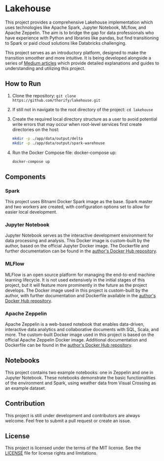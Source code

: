 # Lakehouse

This project provides a comprehensive Lakehouse implementation which uses technologies like Apache Spark, Jupyter Notebook, MLflow, and Apache Zeppelin. The aim is to bridge the gap for data professionals who have experience with Python and libraries like pandas, but find transitioning to Spark or paid cloud solutions like Databricks challenging.

This project serves as an introductory platform, designed to make the transition smoother and more intuitive. It is being developed alongside a series of [Medium articles](https://medium.com/@piotrblakala) which provide detailed explanations and guides to understanding and utilizing this project.

## How to Run

1. Clone the repository: `git clone https://github.com/thorify/lakehouse.git`
2. If still not in navigate to the root directory of the project: `cd lakehouse`
3. Create the required local directory structure as a user to avoid potential write errors that may occur when root-level services first create directories on the host:

   ```bash
   mkdir -p ./app/data/output/delta
   mkdir -p ./app/data/output/spark-warehouse
   ```
4. Run the Docker Compose file: docker-compose up:

   ```bash
   docker-compose up
   ```
## Components

### Spark

This project uses Bitnami Docker Spark image as the base. Spark master and two workers are created, with configuration options set to allow for easier local development.

### Jupyter Notebook

Jupyter Notebook serves as the interactive development environment for data processing and analysis. This Docker image is custom-built by the author, based on the official Jupyter Docker image. The Dockerfile and further documentation can be found in the [author's Docker Hub repository](https://hub.docker.com/repositories/zirael44).

### MLFlow

MLFlow is an open source platform for managing the end-to-end machine learning lifecycle. It is not used extensively in the initial stages of this project, but it will feature more prominently in the future as the project develops. The Docker image used in this project is custom-built by the author, with further documentation and Dockerfile available in the [author's Docker Hub repository](https://hub.docker.com/repositories/zirael44).

### Apache Zeppelin

Apache Zeppelin is a web-based notebook that enables data-driven, interactive data analytics and collaborative documents with SQL, Scala, and more. The custom-built Docker image used in this project is based on the official Apache Zeppelin Docker image. Additional documentation and Dockerfile can be found in the [author's Docker Hub repository](https://hub.docker.com/repositories/zirael44).

## Notebooks

This project contains two example notebooks: one in Zeppelin and one in Jupyter Notebook. These notebooks demonstrate the basic functionalities of the environment and Spark, using weather data from Visual Crossing as an example dataset.

## Contribution

This project is still under development and contributors are always welcome. Feel free to submit a pull request or create an issue.

## License

This project is licensed under the terms of the MIT license. See the [LICENSE](https://github.com/thorify/Lakehouse/blob/main/LICENSE) file for license rights and limitations.
